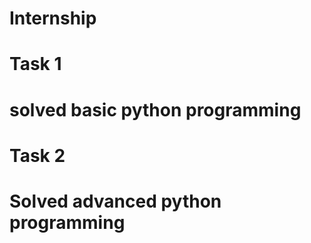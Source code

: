 # Internship
# Task 1 
# solved basic python programming 
# Task 2
# Solved advanced python programming 

